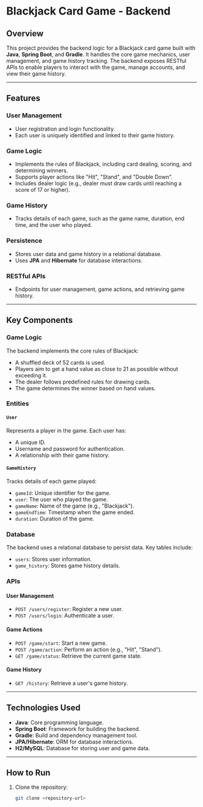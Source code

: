# Blackjack Card Game - Backend

## Overview
This project provides the backend logic for a Blackjack card game built with **Java**, **Spring Boot**, and **Gradle**. It handles the core game mechanics, user management, and game history tracking. The backend exposes RESTful APIs to enable players to interact with the game, manage accounts, and view their game history.

---

## Features
### User Management
- User registration and login functionality.
- Each user is uniquely identified and linked to their game history.

### Game Logic
- Implements the rules of Blackjack, including card dealing, scoring, and determining winners.
- Supports player actions like "Hit", "Stand", and "Double Down".
- Includes dealer logic (e.g., dealer must draw cards until reaching a score of 17 or higher).

### Game History
- Tracks details of each game, such as the game name, duration, end time, and the user who played.

### Persistence
- Stores user data and game history in a relational database.
- Uses **JPA** and **Hibernate** for database interactions.

### RESTful APIs
- Endpoints for user management, game actions, and retrieving game history.

---

## Key Components

### Game Logic
The backend implements the core rules of Blackjack:
- A shuffled deck of 52 cards is used.
- Players aim to get a hand value as close to 21 as possible without exceeding it.
- The dealer follows predefined rules for drawing cards.
- The game determines the winner based on hand values.

### Entities
#### `User`
Represents a player in the game. Each user has:
- A unique ID.
- Username and password for authentication.
- A relationship with their game history.

#### `GameHistory`
Tracks details of each game played:
- `gameId`: Unique identifier for the game.
- `user`: The user who played the game.
- `gameName`: Name of the game (e.g., "Blackjack").
- `gameEndTime`: Timestamp when the game ended.
- `duration`: Duration of the game.

### Database
The backend uses a relational database to persist data. Key tables include:
- `users`: Stores user information.
- `game_history`: Stores game history details.

### APIs
#### User Management
- `POST /users/register`: Register a new user.
- `POST /users/login`: Authenticate a user.

#### Game Actions
- `POST /game/start`: Start a new game.
- `POST /game/action`: Perform an action (e.g., "Hit", "Stand").
- `GET /game/status`: Retrieve the current game state.

#### Game History
- `GET /history`: Retrieve a user's game history.

---

## Technologies Used
- **Java**: Core programming language.
- **Spring Boot**: Framework for building the backend.
- **Gradle**: Build and dependency management tool.
- **JPA/Hibernate**: ORM for database interactions.
- **H2/MySQL**: Database for storing user and game data.

---

## How to Run
1. Clone the repository:
   ```bash
   git clone <repository-url>